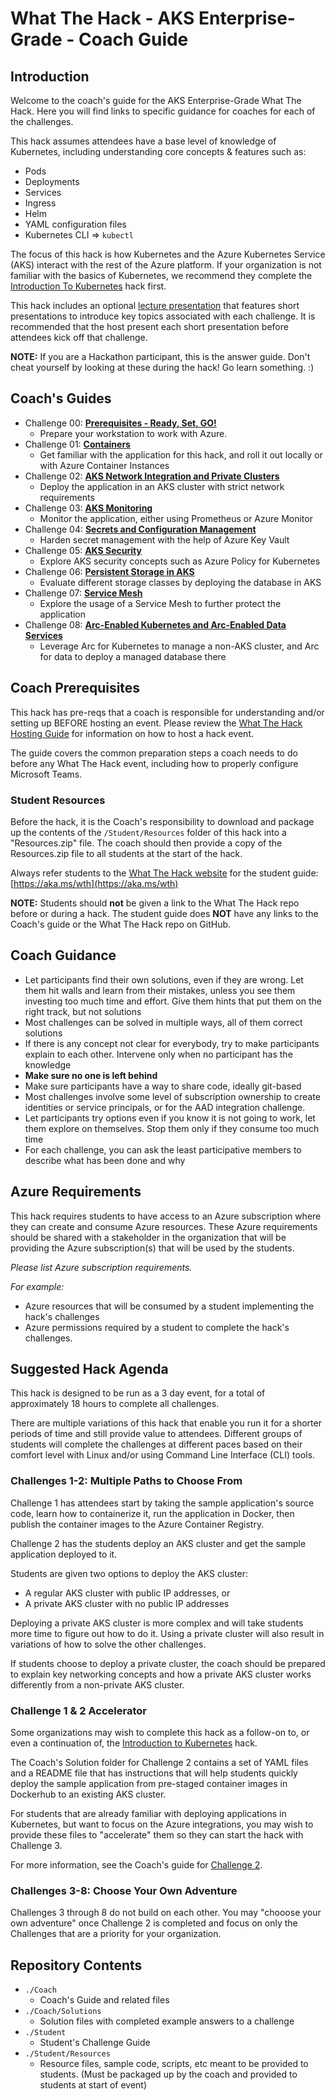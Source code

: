# What The Hack - AKS Enterprise-Grade - Coach Guide

## Introduction

Welcome to the coach's guide for the AKS Enterprise-Grade What The Hack. Here you will find links to specific guidance for coaches for each of the challenges.

This hack assumes attendees have a base level of knowledge of Kubernetes, including understanding core concepts & features such as:
- Pods
- Deployments
- Services
- Ingress
- Helm
- YAML configuration files
- Kubernetes CLI => `kubectl`

The focus of this hack is how Kubernetes and the Azure Kubernetes Service (AKS) interact with the rest of the Azure platform.  If your organization is not familiar with the basics of Kubernetes, we recommend they complete the [Introduction To Kubernetes](../../001-IntroToKubernetes/) hack first.

This hack includes an optional [lecture presentation](Lectures.pptx?raw=true) that features short presentations to introduce key topics associated with each challenge. It is recommended that the host present each short presentation before attendees kick off that challenge.

**NOTE:** If you are a Hackathon participant, this is the answer guide. Don't cheat yourself by looking at these during the hack! Go learn something. :)

## Coach's Guides

- Challenge 00: **[Prerequisites - Ready, Set, GO!](./Solution-00.md)**
	 - Prepare your workstation to work with Azure.
- Challenge 01: **[Containers](./Solution-01.md)**
	 - Get familiar with the application for this hack, and roll it out locally or with Azure Container Instances
- Challenge 02: **[AKS Network Integration and Private Clusters](./Solution-02.md)**
	 - Deploy the application in an AKS cluster with strict network requirements
- Challenge 03: **[AKS Monitoring](./Solution-03.md)**
	 - Monitor the application, either using Prometheus or Azure Monitor
- Challenge 04: **[Secrets and Configuration Management](./Solution-04.md)**
	 - Harden secret management with the help of Azure Key Vault
- Challenge 05: **[AKS Security](./Solution-05.md)**
	 - Explore AKS security concepts such as Azure Policy for Kubernetes
- Challenge 06: **[Persistent Storage in AKS](./Solution-06.md)**
	 - Evaluate different storage classes by deploying the database in AKS
- Challenge 07: **[Service Mesh](./Solution-07.md)**
	 - Explore the usage of a Service Mesh to further protect the application
- Challenge 08: **[Arc-Enabled Kubernetes and Arc-Enabled Data Services](./Solution-08.md)**
	 - Leverage Arc for Kubernetes to manage a non-AKS cluster, and Arc for data to deploy a managed database there

## Coach Prerequisites

This hack has pre-reqs that a coach is responsible for understanding and/or setting up BEFORE hosting an event. Please review the [What The Hack Hosting Guide](https://aka.ms/wthhost) for information on how to host a hack event.

The guide covers the common preparation steps a coach needs to do before any What The Hack event, including how to properly configure Microsoft Teams.

### Student Resources

Before the hack, it is the Coach's responsibility to download and package up the contents of the `/Student/Resources` folder of this hack into a "Resources.zip" file. The coach should then provide a copy of the Resources.zip file to all students at the start of the hack.

Always refer students to the [What The Hack website](https://aka.ms/wth) for the student guide: [https://aka.ms/wth](https://aka.ms/wth)

**NOTE:** Students should **not** be given a link to the What The Hack repo before or during a hack. The student guide does **NOT** have any links to the Coach's guide or the What The Hack repo on GitHub.

## Coach Guidance

* Let participants find their own solutions, even if they are wrong. Let them hit walls and learn from their mistakes, unless you see them investing too much time and effort. Give them hints that put them on the right track, but not solutions
* Most challenges can be solved in multiple ways, all of them correct solutions
* If there is any concept not clear for everybody, try to make participants explain to each other. Intervene only when no participant has the knowledge
* **Make sure no one is left behind**
* Make sure participants have a way to share code, ideally git-based
* Most challenges involve some level of subscription ownership to create identities or service principals, or for the AAD integration challenge.
* Let participants try options even if you know it is not going to work, let them explore on themselves. Stop them only if they consume too much time
* For each challenge, you can ask the least participative members to describe what has been done and why

## Azure Requirements

This hack requires students to have access to an Azure subscription where they can create and consume Azure resources. These Azure requirements should be shared with a stakeholder in the organization that will be providing the Azure subscription(s) that will be used by the students.

_Please list Azure subscription requirements._

_For example:_

- Azure resources that will be consumed by a student implementing the hack's challenges
- Azure permissions required by a student to complete the hack's challenges.

## Suggested Hack Agenda

This hack is designed to be run as a 3 day event, for a total of approximately 18 hours to complete all challenges. 

There are multiple variations of this hack that enable you run it for a shorter periods of time and still provide value to attendees. Different groups of students will complete the challenges at different paces based on their comfort level with Linux and/or using Command Line Interface (CLI) tools. 

### Challenges 1-2: Multiple Paths to Choose From

Challenge 1 has attendees start by taking the sample application's source code, learn how to containerize it, run the application in Docker, then publish the container images to the Azure Container Registry.

Challenge 2 has the students deploy an AKS cluster and get the sample application deployed to it.

Students are given two options to deploy the AKS cluster:
- A regular AKS cluster with public IP addresses, or 
- A private AKS cluster with no public IP addresses

Deploying a private AKS cluster is more complex and will take students more time to figure out how to do it. Using a private cluster will also result in variations of how to solve the other challenges.

If students choose to deploy a private cluster, the coach should be prepared to explain key networking concepts and how a private AKS cluster works differently from a non-private AKS cluster.

### Challenge 1 & 2 Accelerator

Some organizations may wish to complete this hack as a follow-on to, or even a continuation of, the [Introduction to Kubernetes](../../001-IntroToKubernetes/) hack.

The Coach's Solution folder for Challenge 2 contains a set of YAML files and a README file that has instructions that will help students quickly deploy the sample application from pre-staged container images in Dockerhub to an existing AKS cluster.

For students that are already familiar with deploying applications in Kubernetes, but want to focus on the Azure integrations, you may wish to provide these files to "accelerate" them so they can start the hack with Challenge 3.

For more information, see the Coach's guide for [Challenge 2](Solution-02.md).

### Challenges 3-8: Choose Your Own Adventure

Challenges 3 through 8 do not build on each other. You may "chooose your own adventure" once Challenge 2 is completed and focus on only the Challenges that are a priority for your organization.

## Repository Contents

- `./Coach`
  - Coach's Guide and related files
- `./Coach/Solutions`
  - Solution files with completed example answers to a challenge
- `./Student`
  - Student's Challenge Guide
- `./Student/Resources`
  - Resource files, sample code, scripts, etc meant to be provided to students. (Must be packaged up by the coach and provided to students at start of event)

